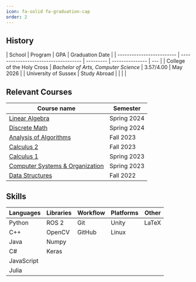 ```yaml
---
icon: fa-solid fa-graduation-cap
order: 2
---
```


## History

| School                    | Program                              | GPA       | Graduation Date |
| ------------------------- | ------------------------------------ | --------- | --------------- | --- |
| College of the Holy Cross | _Bachelor of Arts, Computer Science_ | 3.57/4.00 | May 2026        |
| University of Sussex      | Study Abroad                         |           |                 |     |

## Relevant Courses

| Course name                                                                              | Semester    |
| ---------------------------------------------------------------------------------------- | ----------- |
| [Linear Algebra](https://catalog.holycross.edu/search/?P=MATH%20244)                     | Spring 2024 |
| [Discrete Math](https://catalog.holycross.edu/search/?search=Math+199-S01)               | Spring 2024 |
| [Analysis of Algorithms](https://catalog.holycross.edu/search/?search=CSCI+235)          | Fall 2023   |
| [Calculus 2](https://catalog.holycross.edu/search/?search=MATH+136)                      | Fall 2023   |
| [Calculus 1](https://catalog.holycross.edu/search/?search=MATH+135)                      | Spring 2023 |
| [Computer Systems & Organization](https://catalog.holycross.edu/search/?search=CSCI+226) | Spring 2023 |
| [Data Structures](https://catalog.holycross.edu/search/?search=CSCI+132)                 | Fall 2022   |

## Skills

| Languages  | Libraries | Workflow | Platforms | Other |
| ---------- | --------- | -------- | --------- | ----- |
| Python     | ROS 2     | Git      | Unity     | LaTeX |
| C++        | OpenCV    | GitHub   | Linux     |       |
| Java       | Numpy     |          |           |       |
| C#         | Keras     |          |           |       |
| JavaScript |           |          |           |       |
| Julia      |           |          |           |       |
